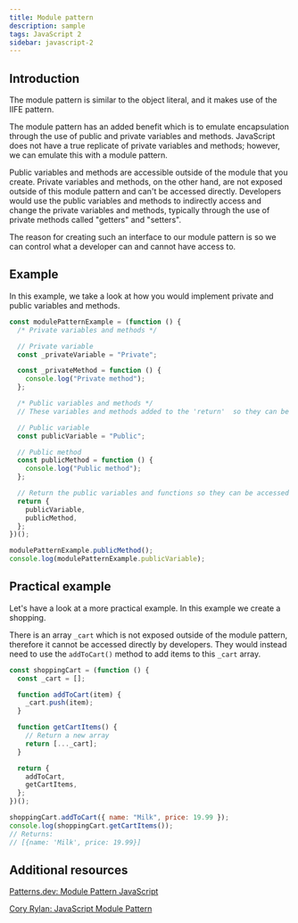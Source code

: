 ```yaml
---
title: Module pattern
description: sample
tags: JavaScript 2
sidebar: javascript-2
---
```


## Introduction

The module pattern is similar to the object literal, and it makes use of the IIFE pattern.

The module pattern has an added benefit which is to emulate encapsulation through the use of public and private variables and methods. JavaScript does not have a true replicate of private variables and methods; however, we can emulate this with a module pattern.

Public variables and methods are accessible outside of the module that you create. Private variables and methods, on the other hand, are not exposed outside of this module pattern and can't be accessed directly. Developers would use the public variables and methods to indirectly access and change the private variables and methods, typically through the use of private methods called "getters" and "setters".

The reason for creating such an interface to our module pattern is so we can control what a developer can and cannot have access to.

## Example

In this example, we take a look at how you would implement private and public variables and methods.

```js
const modulePatternExample = (function () {
  /* Private variables and methods */

  // Private variable
  const _privateVariable = "Private";

  const _privateMethod = function () {
    console.log("Private method");
  };

  /* Public variables and methods */
  // These variables and methods added to the 'return'  so they can be accessed

  // Public variable
  const publicVariable = "Public";

  // Public method
  const publicMethod = function () {
    console.log("Public method");
  };

  // Return the public variables and functions so they can be accessed
  return {
    publicVariable,
    publicMethod,
  };
})();

modulePatternExample.publicMethod();
console.log(modulePatternExample.publicVariable);
```

## Practical example

Let's have a look at a more practical example. In this example we create a shopping.

There is an array `_cart` which is not exposed outside of the module pattern, therefore it cannot be accessed directly by developers. They would instead need to use the `addToCart()` method to add items to this `_cart` array.

```js
const shoppingCart = (function () {
  const _cart = [];

  function addToCart(item) {
    _cart.push(item);
  }

  function getCartItems() {
    // Return a new array
    return [..._cart];
  }

  return {
    addToCart,
    getCartItems,
  };
})();

shoppingCart.addToCart({ name: "Milk", price: 19.99 });
console.log(shoppingCart.getCartItems());
// Returns:
// [{name: 'Milk', price: 19.99}]
```

## Additional resources

[Patterns.dev: Module Pattern JavaScript](https://www.patterns.dev/posts/classic-design-patterns/#modulepatternjavascript)

[Cory Rylan: JavaScript Module Pattern ](https://coryrylan.com/blog/javascript-module-pattern-basics)
